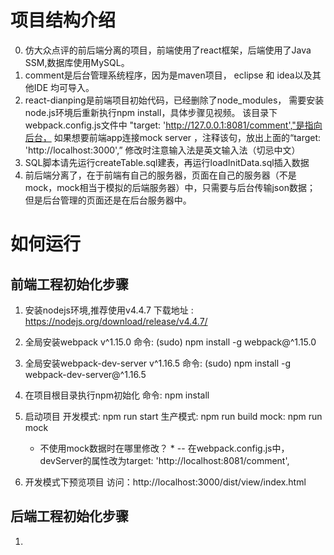 ﻿# 项目结构介绍
0. 仿大众点评的前后端分离的项目，前端使用了react框架，后端使用了Java SSM,数据库使用MySQL。
1. comment是后台管理系统程序，因为是maven项目，
	eclipse 和 idea以及其他IDE 均可导入。
2. react-dianping是前端项目初始代码，已经删除了node_modules，
	需要安装node.js环境后重新执行npm install，具体步骤见视频。
	该目录下webpack.config.js文件中 "target: 'http://127.0.0.1:8081/comment',"是指向后台，
	如果想要前端app连接mock server ，注释该句，放出上面的“target: 'http://localhost:3000',”
	修改时注意输入法是英文输入法（切忌中文）
3. SQL脚本请先运行createTable.sql建表，再运行loadInitData.sql插入数据
4. 前后端分离了，在于前端有自己的服务器，页面在自己的服务器（不是mock，mock相当于模拟的后端服务器）中，只需要与后台传输json数据；
但是后台管理的页面还是在后台服务器中。

# 如何运行
## 前端工程初始化步骤
1. 安装nodejs环境,推荐使用v4.4.7
    下载地址 : https://nodejs.org/download/release/v4.4.7/

2. 全局安装webpack v^1.15.0
    命令: (sudo) npm install -g webpack@^1.15.0

3. 全局安装webpack-dev-server v^1.16.5
    命令: (sudo) npm install -g webpack-dev-server@^1.16.5


4. 在项目根目录执行npm初始化
    命令: npm install

5. 启动项目
    开发模式: npm run start
    生产模式: npm run build
    mock: npm run mock
    * 不使用mock数据时在哪里修改？ * 
    -- 在webpack.config.js中，devServer的属性改为target: 'http://localhost:8081/comment',

6. 开发模式下预览项目
    访问：http://localhost:3000/dist/view/index.html

## 后端工程初始化步骤
1. 